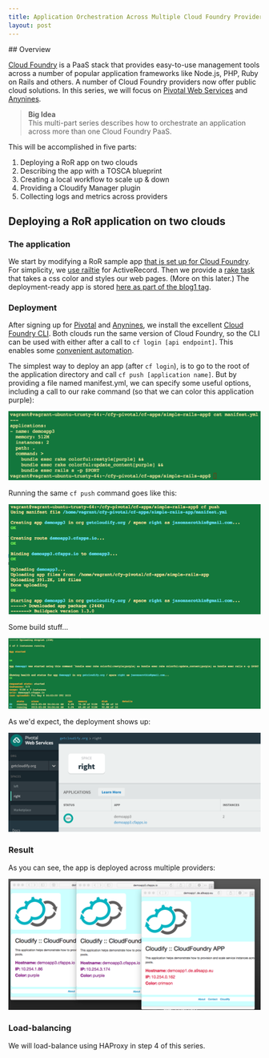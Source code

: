 ```yaml
---
title: Application Orchestration Across Multiple Cloud Foundry Providers - Part 1
layout: post
---
```

<link rel='stylesheet' href='../css/markdown7.css'/>
## Overview

[Cloud Foundry](http://www.cloudfoundry.org) is a PaaS stack that provides easy-to-use management tools across a number 
of popular application frameworks like Node.js, PHP, Ruby on Rails and others. A number of Cloud Foundry providers now 
offer public cloud solutions. In this series, we will focus on [Pivotal Web Services](http://run.pivotal.io) and 
[Anynines](http://www.anynines.com).

> **Big Idea** <br/>
> This multi-part series describes how to orchestrate an application across more than one Cloud Foundry PaaS.   

This will be accomplished in five parts:

1. Deploying a RoR app on two clouds
1. Describing the app with a TOSCA blueprint
1. Creating a local workflow to scale up &amp; down
1. Providing a Cloudify Manager plugin
1. Collecting logs and metrics across providers

## Deploying a RoR application on two clouds

### The application

We start by modifying a RoR sample app [that is set up for Cloud Foundry](https://github.com/cloudfoundry-samples/rails_sample_app/blob/master/README.markdown). For simplicity, we [use railtie](http://stackoverflow.com/questions/19078044/disable-activerecord-for-rails-4) for ActiveRecord. Then we provide a [rake task](https://github.com/GigaSpaces-POCs/cfy-pivotal/blob/f7c7f093088b4ab9e9c7b4e40d8163bd4af167db/cf-apps/simple-rails-app/lib/tasks/colorful.rake) that takes a css color and styles our web pages. (More on this later.) The deployment-ready app is stored [here as part of the blog1 tag](https://github.com/GigaSpaces-POCs/cfy-pivotal/tree/blog1/cf-apps/simple-rails-app).

### Deployment

After signing up for [Pivotal](https://console.run.pivotal.io/register) and [Anynines](http://www.anynines.com), we install the excellent [Cloud Foundry CLI](http://docs.run.pivotal.io/devguide/installcf/). Both clouds run the same version of Cloud Foundry, so the CLI can be used with either after a call to `cf login [api endpoint]`. This enables some [convenient automation](https://github.com/GigaSpaces-POCs/cfy-pivotal/commit/1d6aa17f7bf562fa87be835c678cae79f70c02f2).

The simplest way to deploy an app (after `cf login`), is to go to the root of the application directory and call `cf push [application name]`. But by providing a file named manifest.yml, we can specify some useful options, including a call to our rake command (so that we can color this application purple):

![manifest.yml options](images/manifest.png)

Running the same `cf push` command goes like this:

![pushing](images/push1.png)

Some build stuff&hellip;

![finishing up](images/push2.png)

As we'd expect, the deployment shows up:

![Pivotal Control Panel](images/pivcp.png)

### Result

As you can see, the app is deployed across multiple providers:

![Many providers](images/many.png)

### Load-balancing

We will load-balance using HAProxy in step 4 of this series.  
